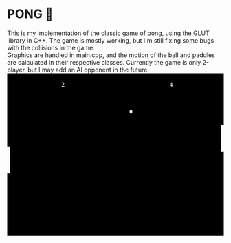# PONG 🏓
This is my implementation of the classic game of pong, using the GLUT library in C++. The game is mostly working, but I'm still fixing some bugs with the collisions in the game.  
Graphics are handled in main.cpp, and the motion of the ball and paddles are calculated in their respective classes.
Currently the game is only 2-player, but I may add an AI opponent in the future.
![pong](https://github.com/shutch42/PONG/blob/master/Captures/pong.GIF)
